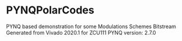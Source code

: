 # PYNQPolarCodes
PYNQ based demonstration for some Modulations Schemes
Bitstream Generated from Vivado 2020.1 for ZCU111
PYNQ version: 2.7.0

